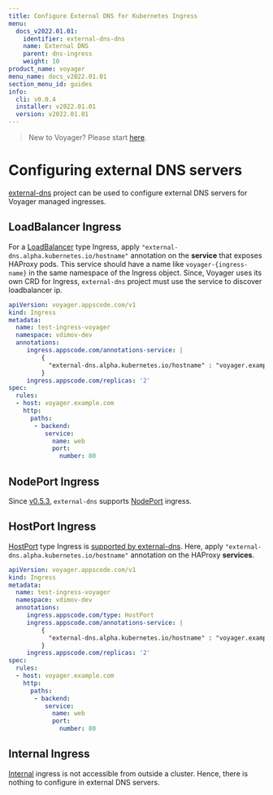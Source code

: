 ```yaml
---
title: Configure External DNS for Kubernetes Ingress
menu:
  docs_v2022.01.01:
    identifier: external-dns-dns
    name: External DNS
    parent: dns-ingress
    weight: 10
product_name: voyager
menu_name: docs_v2022.01.01
section_menu_id: guides
info:
  cli: v0.0.4
  installer: v2022.01.01
  version: v2022.01.01
---
```


> New to Voyager? Please start [here](/docs/v2022.01.01/concepts/overview).

# Configuring external DNS servers

[external-dns](https://github.com/kubernetes-incubator/external-dns) project can be used to configure external DNS servers for Voyager managed ingresses.

## LoadBalancer Ingress

For a [LoadBalancer](/docs/v2022.01.01/concepts/ingress-types/loadbalancer) type Ingress, apply `"external-dns.alpha.kubernetes.io/hostname"` annotation on the **service** that exposes HAProxy pods. This service should have a name like `voyager-{ingress-name}` in the same namespace of the Ingress object. Since, Voyager uses its own CRD for Ingress, `external-dns` project must use the service to discover loadbalancer ip.

```yaml
apiVersion: voyager.appscode.com/v1
kind: Ingress
metadata:
  name: test-ingress-voyager
  namespace: vdimov-dev
  annotations:
     ingress.appscode.com/annotations-service: |
         {
           "external-dns.alpha.kubernetes.io/hostname" : "voyager.example.com,voyager-1.example.com,voyager-2.example.com"
         }
     ingress.appscode.com/replicas: '2'
spec:
  rules:
  - host: voyager.example.com
    http:
      paths:
       - backend:
          service:
            name: web
            port:
              number: 80
```

## NodePort Ingress

Since [v0.5.3](https://github.com/kubernetes-incubator/external-dns/releases/tag/v0.5.3), `external-dns` supports [NodePort](/docs/v2022.01.01/concepts/ingress-types/nodeport) ingress.


## HostPort Ingress

[HostPort](/docs/v2022.01.01/concepts/ingress-types/hostport) type Ingress is [supported by external-dns](https://github.com/kubernetes-incubator/external-dns/blob/v0.5.2/docs/tutorials/hostport). Here, apply `"external-dns.alpha.kubernetes.io/hostname"` annotation on the HAProxy **services**.

```yaml
apiVersion: voyager.appscode.com/v1
kind: Ingress
metadata:
  name: test-ingress-voyager
  namespace: vdimov-dev
  annotations:
     ingress.appscode.com/type: HostPort
     ingress.appscode.com/annotations-service: |
         {
           "external-dns.alpha.kubernetes.io/hostname" : "voyager.example.com,voyager-1.example.com,voyager-2.example.com"
         }
     ingress.appscode.com/replicas: '2'
spec:
  rules:
  - host: voyager.example.com
    http:
      paths:
       - backend:
          service:
            name: web
            port:
              number: 80
```

## Internal Ingress

[Internal](/docs/v2022.01.01/concepts/ingress-types/internal) ingress is not accessible from outside a cluster. Hence, there is nothing to configure in external DNS servers.
